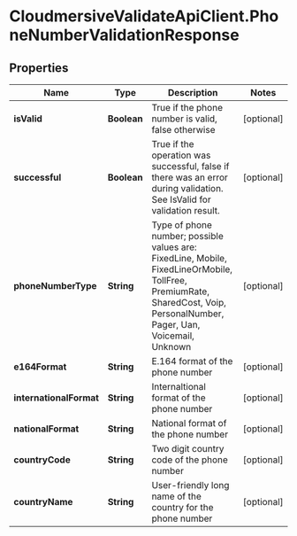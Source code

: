 # CloudmersiveValidateApiClient.PhoneNumberValidationResponse

## Properties
Name | Type | Description | Notes
------------ | ------------- | ------------- | -------------
**isValid** | **Boolean** | True if the phone number is valid, false otherwise | [optional] 
**successful** | **Boolean** | True if the operation was successful, false if there was an error during validation.  See IsValid for validation result. | [optional] 
**phoneNumberType** | **String** | Type of phone number; possible values are: FixedLine, Mobile, FixedLineOrMobile, TollFree, PremiumRate,   SharedCost, Voip, PersonalNumber, Pager, Uan, Voicemail, Unknown | [optional] 
**e164Format** | **String** | E.164 format of the phone number | [optional] 
**internationalFormat** | **String** | Internaltional format of the phone number | [optional] 
**nationalFormat** | **String** | National format of the phone number | [optional] 
**countryCode** | **String** | Two digit country code of the phone number | [optional] 
**countryName** | **String** | User-friendly long name of the country for the phone number | [optional] 


